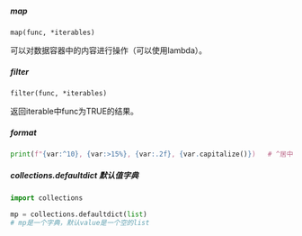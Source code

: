 ##### map

`map(func, *iterables)`

可以对数据容器中的内容进行操作（可以使用lambda）。

##### filter

`filter(func, *iterables)`

返回iterable中func为TRUE的结果。

##### format

```python
print(f"{var:^10}, {var:>15%}, {var:.2f}, {var.capitalize()})	# ^居中，>右对齐, capitalize()首字母大写，%百分比，e：exponentiation幂
```

##### collections.defaultdict 默认值字典

```python
import collections 

mp = collections.defaultdict(list)
# mp是一个字典，默认value是一个空的list
```

